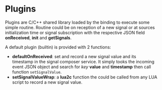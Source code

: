 # Plugins

Plugins are C/C++ shared library loaded by the binding to execute some
simple routine. Routine could be on reception of a new signal or at sources
initialization time or signal subscription with the respective JSON field
**onReceived**, **init** and **getSignals**.

A default plugin (builtin) is provided with 2 functions:

- **defaultOnReceived**: set and record a new signal value and its timestamp
 in the signal composer service. It simply tooks the incoming event JSON object
 and search for *key* **value** and **timestamp** then call function
 `setSignalValue`.
- **setSignalValueWrap**: a **lua2c** function the could be called from any LUA
 script to record a new signal value.
